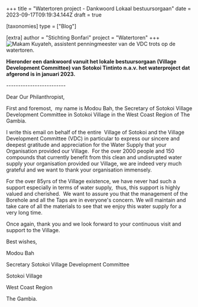 +++
title = "Watertoren project - Dankwoord Lokaal bestuursorgaan"
date = 2023-09-17T09:19:34.144Z
draft = true

[taxonomies]
type = ["Blog"]

[extra]
author = "Stichting Bonfari"
project = "Watertoren"
+++
![Makam Kuyateh, assistent penningmeester van de VDC trots op de watertoren.](https://res.cloudinary.com/bonfari/image/upload/c_fill,f_auto,q_auto,w_768/v1694424079/penningmeester_VDC.jpg "Makam Kuyateh, assistent penningmeester van de VDC trots op de watertoren.")

<!--StartFragment-->

**Hieronder een dankwoord vanuit het lokale bestuursorgaan (Village Development Committee) van Sotokoi Tintinto n.a.v. het waterproject dat afgerond is in januari 2023.**

\-------------------------

Dear Our Philanthropist,



First and foremost,  my name is Modou Bah, the Secretary of Sotokoi Village Development Committee in Sotokoi Village in the West Coast Region of The Gambia. 



I write this email on behalf of the entire  Village of Sotokoi and the Village Development Committee (VDC) in particular to express our sincere and deepest gratitude and appreciation for the Water Supply that your Organisation provided our Village.  For the over 2000 people and 150 compounds that currently benefit from this clean and undisrupted water supply your organisation provided our Village, we are indeed very much grateful and we want to thank your organisation immensely. 



For the over 85yrs of the Village existence, we have never had such a support especially in terms of water supply,  thus, this support is highly valued and cherished.  We want to assure you that the management of the Borehole and all the Taps are in everyone's concern. We will maintain and take care of all the materials to see that we enjoy this water supply for a very long time. 



Once again, thank you and we look forward to your continuous visit and support to the Village. 



Best wishes, 

Modou Bah

Secretary Sotokoi Village Development Committee 

Sotokoi Village 

West Coast Region 

The Gambia.



<!--EndFragment-->
